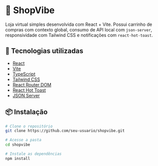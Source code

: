 # 🛒 ShopVibe

Loja virtual simples desenvolvida com React + Vite. Possui carrinho de compras com contexto global, consumo de API local com `json-server`, responsividade com Tailwind CSS e notificações com `react-hot-toast`.

## 🚀 Tecnologias utilizadas

- [React](https://reactjs.org/)
- [Vite](https://vitejs.dev/)
- [TypeScript](https://www.typescriptlang.org/)
- [Tailwind CSS](https://tailwindcss.com/)
- [React Router DOM](https://reactrouter.com/)
- [React Hot Toast](https://react-hot-toast.com/)
- [JSON Server](https://github.com/typicode/json-server)

## 📦 Instalação

```bash
# Clone o repositório
git clone https://github.com/seu-usuario/shopvibe.git

# Acesse a pasta
cd shopvibe

# Instale as dependências
npm install

